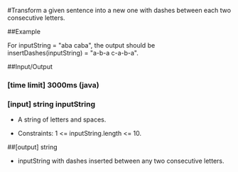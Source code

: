 #Transform a given sentence into a new one with dashes between each two consecutive letters.

##Example

For inputString = "aba caba", the output should be
insertDashes(inputString) = "a-b-a c-a-b-a".

##Input/Output

### [time limit] 3000ms (java)

### [input] string inputString

- A string of letters and spaces.

- Constraints: 
	1 <= inputString.length <= 10.

##[output] string

- inputString with dashes inserted between any two consecutive letters.


